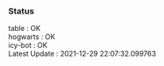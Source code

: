 ### Status


table : OK  
hogwarts : OK  
icy-bot : OK  
Latest Update : 2021-12-29 22:07:32.099763
